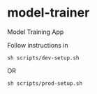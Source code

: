 # model-trainer
Model Training App

Follow instructions in 
```commandline
sh scripts/dev-setup.sh
```
OR
```commandline
sh scripts/prod-setup.sh
```